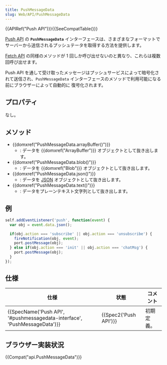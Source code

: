 ```yaml
---
title: PushMessageData
slug: Web/API/PushMessageData
---
```


{{APIRef("Push API")}}{{SeeCompatTable()}}

[Push API](/ja/docs/Web/API/Push_API) の **`PushMessageData`** インターフェースは、さまざまなフォーマットでサーバーから送信されるプッシュテータを取得する方法を提供します。

[Fetch API](/ja/docs/Web/API/Fetch_API) の同様のメソッドが 1 回しか呼び出せないのと異なり、これらは複数回呼び出せます。

Push API を通して受け取ったメッセージはプッシュサービスによって暗号化されて送信され、`PushMessageData` インターフェースのメソッドで利用可能になる前にブラウザーによって自動的に 復号化されます。

## プロパティ

なし。

## メソッド

- {{domxref("PushMessageData.arrayBuffer()")}}
  - : データを {{domxref("ArrayBuffer")}} オブジェクトとして抜き出します。
- {{domxref("PushMessageData.blob()")}}
  - : データを {{domxref("Blob")}} オブジェクトとして抜き出します。
- {{domxref("PushMessageData.json()")}}
  - : データを [JSON](/ja/docs/Web/JavaScript/Reference/Global_Objects/JSON) オブジェクトとして抜き出します。
- {{domxref("PushMessageData.text()")}}
  - : データをプレーンテキスト文字列として抜き出します。

## 例

```js
self.addEventListener('push', function(event) {
  var obj = event.data.json();

  if(obj.action === 'subscribe' || obj.action === 'unsubscribe') {
    fireNotification(obj, event);
    port.postMessage(obj);
  } else if(obj.action === 'init' || obj.action === 'chatMsg') {
    port.postMessage(obj);
  }
});
```

## 仕様

| 仕様                                                                                             | 状態                         | コメント   |
| ------------------------------------------------------------------------------------------------ | ---------------------------- | ---------- |
| {{SpecName('Push API', '#pushmessagedata-interface', 'PushMessageData')}} | {{Spec2('Push API')}} | 初期定義。 |

## ブラウザー実装状況

{{Compat("api.PushMessageData")}}
